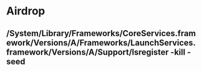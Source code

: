 # Airdrop
## /System/Library/Frameworks/CoreServices.framework/Versions/A/Frameworks/LaunchServices.framework/Versions/A/Support/lsregister -kill -seed
